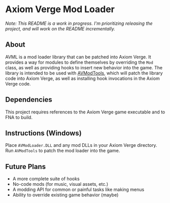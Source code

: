 # Axiom Verge Mod Loader

_Note: This README is a work in progress. I'm prioritizing releasing the project, and will work on the README incrementally._

## About

AVML is a mod loader library that can be patched into Axiom Verge. It provides a way for modules to define themselves by overriding the `Mod` class,
as well as providing hooks to insert new behavior into the game. The library is intended to be used with [AVModTools](https://github.com/saberamesia/AVModTools),
which will patch the library code into Axiom Verge, as well as installing hook invocations in the Axiom Verge code.

## Dependencies

This project requires references to the Axiom Verge game executable and to FNA to build.

## Instructions (Windows)

Place `AVModLoader.DLL` and any mod DLLs in your Axiom Verge directory. Run `AVModTools` to patch the mod loader into the game.

## Future Plans

- A more complete suite of hooks
- No-code mods (for music, visual assets, etc.)
- A modding API for common or painful tasks like making menus
- Ability to override existing game behavior (maybe)
